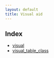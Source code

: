 ```yaml
---
layout: default
title: Visual aid
---
```


<div class="wiki-index">

## Index

*   [visual](../configuration/Configuration3x@visual)
*   [visual_table_class](../configuration/Configuration3x@visual_table_class)

</div>